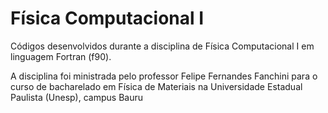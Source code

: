 # Física Computacional I

Códigos desenvolvidos durante a disciplina de Física Computacional I em linguagem Fortran (f90).

A disciplina foi ministrada pelo professor Felipe Fernandes Fanchini para o curso de bacharelado em Física de Materiais na Universidade Estadual Paulista (Unesp), campus Bauru
